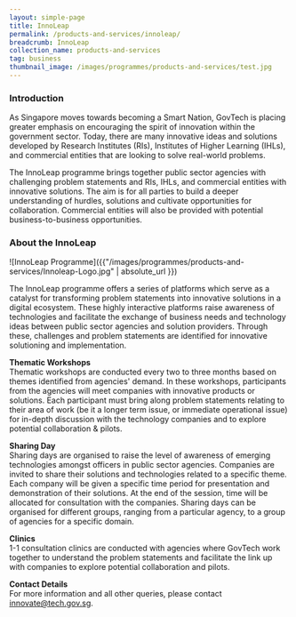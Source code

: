 ```yaml
---
layout: simple-page
title: InnoLeap
permalink: /products-and-services/innoleap/
breadcrumb: InnoLeap
collection_name: products-and-services
tag: business
thumbnail_image: /images/programmes/products-and-services/test.jpg
---
```


### **Introduction**
As Singapore moves towards becoming a Smart Nation, GovTech is placing greater emphasis on encouraging the spirit of innovation within the government sector. Today, there are many innovative ideas and solutions developed by Research Institutes (RIs), Institutes of Higher Learning (IHLs), and commercial entities that are looking to solve real-world problems.

The InnoLeap programme brings together public sector agencies with challenging problem statements and RIs, IHLs, and commercial entities with innovative solutions. The aim is for all parties to build a deeper understanding of hurdles, solutions and cultivate opportunities for collaboration. Commercial entities will also be provided with potential business-to-business opportunities.

### **About the InnoLeap**

![InnoLeap Programme]({{"/images/programmes/products-and-services/Innoleap-Logo.jpg" | absolute_url }})

The InnoLeap programme offers a series of platforms which serve as a catalyst for transforming problem statements into innovative solutions in a digital ecosystem. These highly interactive platforms raise awareness of technologies and facilitate the exchange of business needs and technology ideas between public sector agencies and solution providers. Through these, challenges and problem statements are identified for innovative solutioning and implementation.

**Thematic Workshops**<br>
Thematic workshops are conducted every two to three months based on themes identified from agencies' demand. In these workshops, participants from the agencies will meet companies with innovative products or solutions. Each participant must bring along problem statements relating to their area of work (be it a longer term issue, or immediate operational issue) for in-depth discussion with the technology companies and to explore potential collaboration & pilots.

**Sharing Day**<br>
Sharing days are organised to raise the level of awareness of emerging technologies amongst officers in public sector  agencies. Companies are invited to share their solutions and technologies related to a specific theme. Each company will be given a specific time period for presentation and demonstration of their solutions. At the end of the session, time will be allocated for consultation with the companies. Sharing days can be organised for different groups, ranging from a particular agency, to a group of agencies for a specific domain.

**Clinics**<br>
1-1 consultation clinics are conducted with agencies where GovTech work together to understand the problem statements and facilitate the link up with companies to explore potential collaboration and pilots.

**Contact Details**<br>
For more information and all other queries, please contact [innovate@tech.gov.sg](mailto:innovate@tech.gov.sg).
